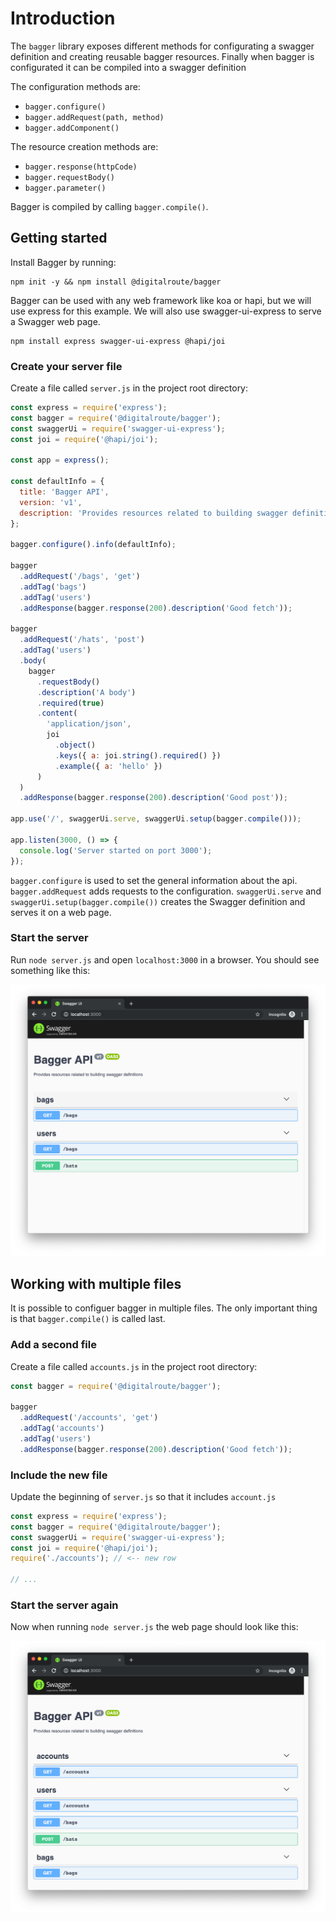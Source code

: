 # Introduction

The `bagger` library exposes different methods for configurating a swagger definition and creating reusable bagger resources. Finally when bagger is configurated it can be compiled into a swagger definition

The configuration methods are:

- `bagger.configure()`
- `bagger.addRequest(path, method)`
- `bagger.addComponent()`

The resource creation methods are:

- `bagger.response(httpCode)`
- `bagger.requestBody()`
- `bagger.parameter()`

Bagger is compiled by calling `bagger.compile()`.

## Getting started

Install Bagger by running:

```
npm init -y && npm install @digitalroute/bagger
```

Bagger can be used with any web framework like koa or hapi, but we will use express for this example. We will also use swagger-ui-express to serve a Swagger web page.

```
npm install express swagger-ui-express @hapi/joi
```

### Create your server file

Create a file called `server.js` in the project root directory:

```js
const express = require('express');
const bagger = require('@digitalroute/bagger');
const swaggerUi = require('swagger-ui-express');
const joi = require('@hapi/joi');

const app = express();

const defaultInfo = {
  title: 'Bagger API',
  version: 'v1',
  description: 'Provides resources related to building swagger definitions'
};

bagger.configure().info(defaultInfo);

bagger
  .addRequest('/bags', 'get')
  .addTag('bags')
  .addTag('users')
  .addResponse(bagger.response(200).description('Good fetch'));

bagger
  .addRequest('/hats', 'post')
  .addTag('users')
  .body(
    bagger
      .requestBody()
      .description('A body')
      .required(true)
      .content(
        'application/json',
        joi
          .object()
          .keys({ a: joi.string().required() })
          .example({ a: 'hello' })
      )
  )
  .addResponse(bagger.response(200).description('Good post'));

app.use('/', swaggerUi.serve, swaggerUi.setup(bagger.compile()));

app.listen(3000, () => {
  console.log('Server started on port 3000');
});
```

`bagger.configure` is used to set the general information about the api. `bagger.addRequest` adds requests to the configuration. `swaggerUi.serve` and `swaggerUi.setup(bagger.compile())` creates the Swagger definition and serves it on a web page.

### Start the server

Run `node server.js` and open `localhost:3000` in a browser. You should see something like this:

![simple swagger page](./images/simple-swagger-page.png)

## Working with multiple files

It is possible to configuer bagger in multiple files. The only important thing is that `bagger.compile()` is called last.

### Add a second file

Create a file called `accounts.js` in the project root directory:

```js
const bagger = require('@digitalroute/bagger');

bagger
  .addRequest('/accounts', 'get')
  .addTag('accounts')
  .addTag('users')
  .addResponse(bagger.response(200).description('Good fetch'));
```

### Include the new file

Update the beginning of `server.js` so that it includes `account.js`

```js
const express = require('express');
const bagger = require('@digitalroute/bagger');
const swaggerUi = require('swagger-ui-express');
const joi = require('@hapi/joi');
require('./accounts'); // <-- new row

// ...
```

### Start the server again

Now when running `node server.js` the web page should look like this:

![Swagger page from multiple files](./images/multiple-files-simple.png)

